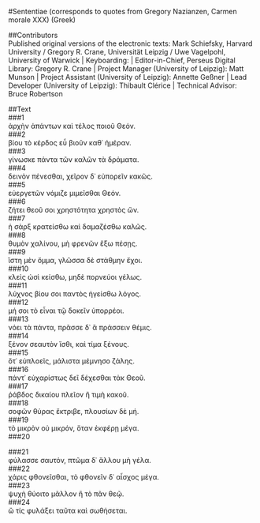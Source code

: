 #Sententiae (corresponds to quotes from Gregory Nazianzen, Carmen morale XXX)                     (Greek)  

##Contributors  
Published original versions of the electronic texts: Mark Schiefsky, Harvard University / Gregory R. Crane, Universität Leipzig / Uwe Vagelpohl, University of Warwick | Keyboarding:  | Editor-in-Chief, Perseus Digital Library: Gregory R. Crane | Project Manager (University of Leipzig): Matt Munson | Project Assistant (University of Leipzig): Annette Geßner | Lead Developer (University of Leipzig): Thibault Clérice | Technical Advisor: Bruce Robertson  

##Text  
###1  
ἀρχὴν ἁπάντων καὶ τέλος ποιοῦ Θεόν.  
###2  
βίου τὸ κέρδος εὖ βιοῦν καθ᾿ ἡμέραν.  
###3  
γίνωσκε πάντα τῶν καλῶν τὰ δράματα.  
###4  
δεινὸν πένεσθαι, χεῖρον δ᾿ εὐπορεῖν κακῶς.  
###5  
εὐεργετῶν νόμιζε μιμεῖσθαι Θεόν.  
###6  
ζήτει θεοῦ σοι χρηστότητα χρηστὸς ὤν.  
###7  
ἡ σὰρξ κρατείσθω καὶ δαμαζέσθω καλῶς.  
###8  
θυμὸν χαλίνου, μὴ φρενῶν ἔξω πέσῃς.  
###9  
ἵστη μὲν ὄμμα, γλῶσσα δὲ στάθμην ἔχοι.  
###10  
κλεὶς ὠσὶ κείσθω, μηδὲ πορνεύοι γέλως.  
###11  
λύχνος βίου σοι παντὸς ἡγείσθω λόγος.  
###12  
μή σοι τὸ εἶναι τῷ δοκεῖν ὑπορρέοι.  
###13  
νόει τὰ πάντα, πρᾶσσε δ᾿ ἃ πράσσειν θέμις.  
###14  
ξένον σεαυτὸν ἴσθι, καὶ τίμα ξένους.  
###15  
ὅτ᾿ εὐπλοεῖς, μάλιστα μέμνησο ζάλης.  
###16  
πάντ᾿ εὐχαρίστως δεῖ δέχεσθαι τἀκ Θεοῦ.  
###17  
ῥάβδος δικαίου πλεῖον ἢ τιμὴ κακοῦ.  
###18  
σοφῶν θύρας ἔκτριβε, πλουσίων δὲ μή.  
###19  
τὸ μικρὸν οὐ μικρόν, ὅταν ἐκφέρῃ μέγα.  
###20  
  
###21  
φύλασσε σαυτόν, πτῶμα δ᾿ ἄλλου μὴ γέλα.  
###22  
χάρις φθονεῖσθαι, τὸ φθονεῖν δ᾿ αἶσχος μέγα.  
###23  
ψυχὴ θύοιτο μᾶλλον ἢ τὸ πᾶν θεῷ.  
###24  
ὢ τίς φυλάξει ταῦτα καὶ σωθήσεται.  
